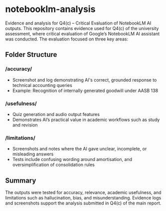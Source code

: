 # notebooklm-analysis
Evidence and analysis for Q4(c) – Critical Evaluation of NotebookLM AI outputs.
This repository contains evidence used for Q4(c) of the university assessment, where critical evaluation of Google’s NotebookLM AI assistant was conducted.
The evaluation focused on three key areas:

##  Folder Structure

###  /accuracy/
- Screenshot and log demonstrating AI's correct, grounded response to technical accounting queries
- Example: Recognition of internally generated goodwill under AASB 138

###  /usefulness/
- Quiz generation and audio output features
- Demonstrates AI’s practical value in academic workflows such as study and revision

###  /limitations/
- Screenshots and notes where the AI gave unclear, incomplete, or misleading answers
- Tests include confusing wording around amortisation, and oversimplification of consolidation rules

##  Summary

The outputs were tested for accuracy, relevance, academic usefulness, and limitations such as hallucination, bias, and misunderstanding. Evidence logs and screenshots support the analysis submitted in Q4(c) of the main report.
